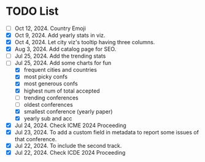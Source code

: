 # TODO List

- [ ] Oct 12, 2024. Country Emoji
- [x] Oct 9, 2024. Add yearly stats in viz.
- [x] Oct 4, 2024. Let city viz's tooltip having three columns.
- [x] Aug 3, 2024. Add catalog page for SEO.
- [ ] Jul 25, 2024. Add the trending stats
- [ ] Jul 25, 2024. Add some charts for fun
    - [x] frequent cities and countries
    - [x] most picky confs
    - [x] most generous confs
    - [x] highest num of total accepted
    - [ ] trending conferences
    - [ ] oldest conferences
    - [x] smallest conference (yearly paper)
    - [x] yearly sub and acc
- [x] Jul 24, 2024. Check ICME 2024 Proceeding
- [x] Jul 23, 2024. To add a custom field in metadata to report some issues of that conference.
- [x] Jul 22, 2024. To include the second track. 
- [x] Jul 22, 2024. Check ICDE 2024 Proceeding